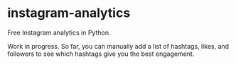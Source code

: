 # instagram-analytics
Free Instagram analytics in Python.

Work in progress. So far, you can manually add a list of hashtags, likes, and followers to see which hashtags give you the best engagement.
